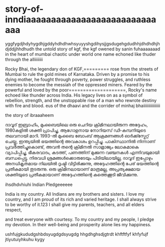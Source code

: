 # story-of-inndiaaaaaaaaaaaaaaaaaaaaaaaaaaaaa

yggfygdjhdyhygdhjgddyhdhdhwhsyuyyshgdihysjjgsdugehgdudhhjdhdhdhjhdjddjjhhdhudh
the untold story of kgf, the kgf owened by sanin fuhaaaaaaad 
in the heart of mumbai chaotic under world 
one name echoned like thuder through the alliiiiiiii

Rocky Bhai, the legendary don of KGF,========= rose from the streets of Mumbai to rule the gold mines of Karnataka.
Driven by a promise to his dying mother, he fought through poverty, power struggles, and ruthless enemies to become the messiah of the oppressed miners.
Feared by the powerful and loved by the poor====================, Rocky's name echoed like thunder across India. His legacy lives on as a symbol of rebellion, strength, 
and the unstoppable rise of a man who rewrote destiny with fire and blood.
eus of the dhaavi
and the corrider of minhaj bhaiiiiiiiiiiiiiiii

the story of ibraaaheem 

ദാവൂദ് ഇബ്രാഹിം, മുംബൈയിലെ ഒരു ചെറിയ ക്രിമിനലായിരുന്ന അദ്ദേഹം, 1980കളിൽ ശക്തി പ്രാപിച്ചു, ആഗോളനായ നോറിയസ് ഡീ-കമ്പനിയുടെ തലവനായി മാറി. 
1993-ൽ മുംബൈ ബോംബ് ആക്രമണങ്ങൾ ഓർക്ക്സ്ട്രേറ്റ് ചെയ്തു, ഇന്ത്യയിൽ ഭയത്തിന്റെ അവകാശം ഉറപ്പിച്ചു. പാകിസ്ഥാനിൽ നിന്നാണ് പ്രവർത്തിച്ചുകൊണ്ട്,
അവൻ തന്റെ ക്രിമിനൽ സാമ്രാജ്യം ലോകമാകെ വ്യാപിപ്പിച്ചു, ഭീകരവാദം, കടത്ത്, പണത്തിന് മുക്കുന്ന വഞ്ചനകൾ എന്നിവയുമായി ബന്ധപ്പെട്ടു. 
നിരവധി ശ്രമങ്ങൾക്കൊരുടേയും പിടിയിലായില്ല, ദാവൂദ് ഇപ്പോഴും അനധികൃതമായ നിലയിൽ ദൃഷ്ടി വിട്ടിരിക്കുന്നു, അദ്ദേഹത്തിന്റെ പേര് ഭയത്തിന്റെ പ്രതീകമായി തുടരുന്നു. 
ഒരു ക്രിമിനലായാണ് മാത്രമല്ല, അപ്രത്യക്ഷമായ ശക്തിയുടെ പ്രതീകമായാണ് അദ്ദേഹത്തിന്റെ കത്തെക്കൂടി ജീവിക്കുന്നു.

ihsdhdvhiuhi
Indian Pledgeeeeee

India is my country.
All Indians are my brothers and sisters.
I love my country, and I am proud of its rich and varied heritage.
I shall always strive to be worthy of it.123
I shall give my parents, teachers, and all elders respect,



and treat everyone with courtesy.
To my country and my people, I pledge my devotion.
In their well-being and prosperity alone lies my happiness. 

ushfujgkududgshbdsyugdgdsyugdg hhgdhghsdjgtrdt
khftftfyf
khfyfujf
jtiyutuiyhkuhu
kygy
             
